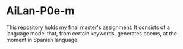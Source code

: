 # AiLan-P0e-m
This repository holds my final master's assignment. It consists of a language model that, from certain keywords, generates poems, at the moment in Spanish language.
